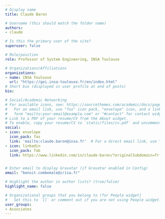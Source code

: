 ```yaml
---
# Display name
title: Claude Baron

# Username (this should match the folder name)
authors:
- claude

# Is this the primary user of the site?
superuser: false

# Role/position
role: Professor of System Engineering, INSA Toulouse

# Organizations/Affiliations
organizations:
- name: INSA Toulouse
  url: "https://gei.insa-toulouse.fr/en/index.html"
# Short bio (displayed in user profile at end of posts)
bio: 

# Social/Academic Networking
# For available icons, see: https://sourcethemes.com/academic/docs/page-builder/#icons
#   For an email link, use "fas" icon pack, "envelope" icon, and a link in the
#   form "mailto:your-email@example.com" or "#contact" for contact widget.
# Link to a PDF of your resume/CV from the About widget.
# To enable, copy your resume/CV to `static/files/cv.pdf` and uncomment the lines below.
social:
- icon: envelope
  icon_pack: fas
  link: 'mailto:claude.baron@insa.fr'  # For a direct email link, use "mailto:test@example.org".
- icon: linkedin
  icon_pack: fab
  link: https://www.linkedin.com/in/claude-baron/?originalSubdomain=fr


# Enter email to display Gravatar (if Gravatar enabled in Config)
email: "benoit.combemale@irisa.fr"

# Highlight the author in author lists? (true/false)
highlight_name: false

# Organizational groups that you belong to (for People widget)
#   Set this to `[]` or comment out if you are not using People widget.
user_groups:
- Associates
---
```

